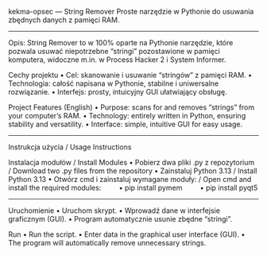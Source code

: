 kekma-opsec — String Remover
Proste narzędzie w Pythonie do usuwania zbędnych danych z pamięci RAM.

-------------------------------------------------------------------------------------------------------------------------------------------------------------------------------------------------------------------------------------------------------------------------------

Opis:
String Remover to w 100% oparte na Pythonie narzędzie, które pozwala usuwać niepotrzebne “stringi” pozostawione w pamięci komputera, widoczne m.in. w Process Hacker 2 i System Informer.

Cechy projektu
• Cel: skanowanie i usuwanie “stringów” z pamięci RAM.
• Technologia: całość napisana w Pythonie, stabilne i uniwersalne rozwiązanie.
• Interfejs: prosty, intuicyjny GUI ułatwiający obsługę.

Project Features (English)
• Purpose: scans for and removes “strings” from your computer’s RAM.
• Technology: entirely written in Python, ensuring stability and versatility.
• Interface: simple, intuitive GUI for easy usage.

-------------------------------------------------------------------------------------------------------------------------------------------------------------------------------------------------------------------------------------------------------------------------------

Instrukcja użycia / Usage Instructions

Instalacja modułów / Install Modules
• Pobierz dwa pliki .py z repozytorium / Download two .py files from the repository
• Zainstaluj Python 3.13 / Install Python 3.13
• Otwórz cmd i zainstaluj wymagane moduły: / Open cmd and install the required modules:
  
  • pip install pymem
  
  • pip install pyqt5
  
-------------------------------------------------------------------------------------------------------------------------------------------------------------------------------------------------------------------------------------------------------------------------------

Uruchomienie
• Uruchom skrypt.
• Wprowadź dane w interfejsie graficznym (GUI).
• Program automatycznie usunie zbędne “stringi”.

Run
• Run the script.
• Enter data in the graphical user interface (GUI).
• The program will automatically remove unnecessary strings.
